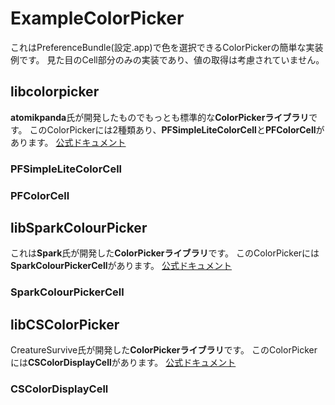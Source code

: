# ExampleColorPicker
これはPreferenceBundle(設定.app)で色を選択できるColorPickerの簡単な実装例です。
見た目のCell部分のみの実装であり、値の取得は考慮されていません。

## libcolorpicker
**atomikpanda**氏が開発したものでもっとも標準的な**ColorPickerライブラリ**です。
このColorPickerには2種類あり、**PFSimpleLiteColorCell**と**PFColorCell**があります。
[公式ドキュメント](https://github.com/atomikpanda/libcolorpicker)
### PFSimpleLiteColorCell

### PFColorCell

## libSparkColourPicker
これは**Spark**氏が開発した**ColorPickerライブラリ**です。
このColorPickerには**SparkColourPickerCell**があります。
[公式ドキュメント](https://github.com/SparkDev97/libSparkColourPicker)

### SparkColourPickerCell

## libCSColorPicker
CreatureSurvive氏が開発した**ColorPickerライブラリ**です。
このColorPickerには**CSColorDisplayCell**があります。
[公式ドキュメント](https://github.com/CreatureSurvive/libCSColorPicker)

### CSColorDisplayCell
